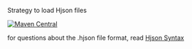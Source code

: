 Strategy to load Hjson files

[![Maven Central](https://maven-badges.herokuapp.com/maven-central/com.github.ladutsko/spring-boot-starter-hjson/badge.svg)](https://maven-badges.herokuapp.com/maven-central/com.github.ladutsko/spring-boot-starter-hjson)

for questions about the .hjson file format, read [Hjson Syntax](https://hjson.org/syntax.html)
